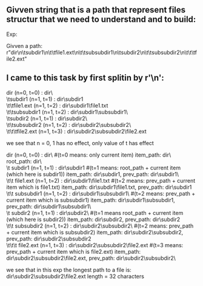 Givven string that is a path that represent files structur that we need to understand and to build: 
---------------------------------------------------------------------------------------------------

Exp: 

Givven a path: r"dir\n\tsubdir1\n\t\tfile1.ext\n\t\tsubsubdir1\n\tsubdir2\n\t\tsubsubdir2\n\t\t\tfile2.ext"

I came to this task by first splitin by r'\n':
---------------------------------
dir             (n=0, t=0)    : dir\  	                         
\tsubdir1       (n=1, t=1)    : dir\subdir1                       
\t\tfile1.ext   (n=1, t=2)    : dir\subdir1\file1.txt             
\t\tsubsubdir1  (n=1, t=2)    : dir\subdir1\subsubdir1\	         
\tsubdir2	    (n=1, t=1)    : dir\subdir2\				         
\t\tsubsubdir2  (n=1, t=2)    : dir\subdir2\subsubdir2\           
\t\t\tfile2.ext (n=1, t=3)    : dir\subdir2\subsubdir2\file2.ext  

we see that n = 0, 1 has no effect, only value of t has effect

dir              (n=0, t=0)    : dir\  	                          #(t=0 means: only current item)                                item_path: dir\                              root_path: dir\       
\t subdir1       (n=1, t=1)    : dir\subdir1                      #(t=1 means: root_path + current item (which here is subdir1)) item_path: dir\subdir1\,                     prev_path: dir\subdir1\              
\t\t file1.ext   (n=1, t=2)    : dir\subdir1\file1.txt            #(t=2 means: prev_path + current item which is file1.txt)      item_path: dir\subdir1\file1.txt,            prev_path: dir\subdir1\
\t\t subsubdir1  (n=1, t=2)    : dir\subdir1\subsubdir1\	        #(t=2 means: prev_path + current item which is subsubdir1)     item_path: dir\subdir1\subsubdir1,           prev_path: dir\subdir1\subsubdir1\  
\t subdir2	     (n=1, t=1)    : dir\subdir2\				              #(t=1 means  root_path + current item (which here is subdir2)) item_path: dir\subdir2,                      prev_path: dir\subdir2\
\t\t subsubdir2  (n=1, t=2)    : dir\subdir2\subsubdir2\          #(t=2 means: prev_path + current item which is subsubdir2)     item_path: dir\subdir2\subsubdir2,           prev_path: dir\subdir2\subsubdir2\
\t\t\t file2.ext (n=1, t=3)    : dir\subdir2\subsubdir2\file2.ext #(t=3 means: prev_path + current item which is file2.ext)      item_path: dir\subdir2\subsubdir2\file2.ext, prev_path: dir\subdir2\subsubdir2\

we see that in this exp the longest path to a file is: dir\subdir2\subsubdir2\file2.ext
length = 32 characters
